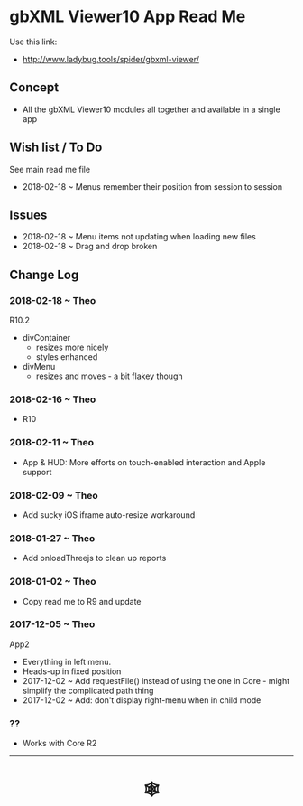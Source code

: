 <span style=display:none; >[You are now in a GitHub source code view - click this link to view Read Me file as a web page](http://www.ladybug.tools/spider/index.html#gbxml-viewer/r10/gbxml-viewer10-app/README.md "View file as a web page." ) </span>

# gbXML Viewer10 App Read Me

<!--
<iframe class=iframeReadMe src=http://www.ladybug.tools/spider/gbxml-viewer/ width=100% height=400px >Iframes are not displayed on github.com</iframe>


## Full screen: [gbXML Viewer10]( http://www.ladybug.tools/spider/gbxml-viewer/ )
-->

Use this link:

* <http://www.ladybug.tools/spider/gbxml-viewer/>

## Concept

* All the gbXML Viewer10 modules all together and available in a single app


## Wish list / To Do

See main read me file

* 2018-02-18 ~ Menus remember their position from session to session

## Issues

* 2018-02-18 ~ Menu items not updating when loading new files
* 2018-02-18 ~ Drag and drop broken


## Change Log

### 2018-02-18 ~ Theo

R10.2
* divContainer
	* resizes more nicely
	* styles enhanced
* divMenu
	* resizes and moves - a bit flakey though

### 2018-02-16 ~ Theo

* R10

### 2018-02-11 ~ Theo

* App & HUD: More efforts on touch-enabled interaction and Apple support

### 2018-02-09 ~ Theo

* Add sucky iOS iframe auto-resize workaround

### 2018-01-27 ~ Theo

* Add onloadThreejs to clean up reports

### 2018-01-02 ~ Theo

* Copy read me to R9 and update

### 2017-12-05 ~ Theo

App2

* Everything in left menu.
* Heads-up in fixed position
* 2017-12-02 ~ Add requestFile() instead of using the one in Core - might simplify the complicated path thing
* 2017-12-02 ~ Add: don't display right-menu when in child mode

### ??
* Works with Core R2




***


# <center title="hello!" ><a href=javascript:window.scrollTo(0,0); style=text-decoration:none; > &#x1f578; </a></center>




